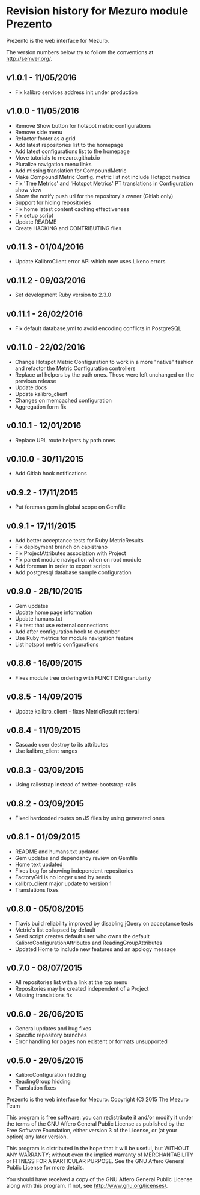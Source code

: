 # Revision history for Mezuro module Prezento

Prezento is the web interface for Mezuro.

The version numbers below try to follow the conventions at http://semver.org/.

## v1.0.1 - 11/05/2016

- Fix kalibro services address init under production

## v1.0.0 - 11/05/2016

- Remove Show button for hotspot metric configurations
- Remove side menu
- Refactor footer as a grid
- Add latest repositories list to the homepage
- Add latest configurations list to the homepage
- Move tutorials to mezuro.github.io
- Pluralize navigation menu links
- Add missing translation for CompoundMetric
- Make Compound Metric Config. metric list not include Hotspot metrics
- Fix 'Tree Metrics' and 'Hotspot Metrics' PT translations in Configuration show view
- Show the notify push url for the repository's owner (Gitlab only)
- Support for hiding repositories
- Fix home latest content caching effectiveness
- Fix setup script
- Update README
- Create HACKING and CONTRIBUTING files

## v0.11.3 - 01/04/2016

- Update KalibroClient error API which now uses Likeno errors

## v0.11.2 - 09/03/2016

- Set development Ruby version to 2.3.0

## v0.11.1 - 26/02/2016

- Fix default database.yml to avoid encoding conflicts in PostgreSQL

## v0.11.0 - 22/02/2016

- Change Hotspot Metric Configuration to work in a more "native" fashion and refactor the Metric Configuration controllers
- Replace url helpers by the path ones. Those were left unchanged on the previous release
- Update docs
- Update kalibro_client
- Changes on memcached configuration
- Aggregation form fix

## v0.10.1 - 12/01/2016

- Replace URL route helpers by path ones

## v0.10.0 - 30/11/2015

- Add Gitlab hook notifications

## v0.9.2 - 17/11/2015

- Put foreman gem in global scope on Gemfile

## v0.9.1 - 17/11/2015

- Add better acceptance tests for Ruby MetricResults
- Fix deployment branch on capistrano
- Fix ProjectAttributes association with Project
- Fix parent module navigation when on root module
- Add foreman in order to export scripts
- Add postgresql database sample configuration

## v0.9.0 - 28/10/2015

- Gem updates
- Update home page information
- Update humans.txt
- Fix test that use external connections
- Add after configuration hook to cucumber
- Use Ruby metrics for module navigation feature
- List hotspot metric configurations

## v0.8.6 - 16/09/2015

- Fixes module tree ordering with FUNCTION granularity

## v0.8.5 - 14/09/2015

- Update kalibro_client - fixes MetricResult retrieval

## v0.8.4 - 11/09/2015

- Cascade user destroy to its attributes
- Use kalibro_client ranges

## v0.8.3 - 03/09/2015

- Using railsstrap instead of twitter-bootstrap-rails

## v0.8.2 - 03/09/2015

- Fixed hardcoded routes on JS files by using generated ones

## v0.8.1 - 01/09/2015

- README and humans.txt updated
- Gem updates and dependancy review on Gemfile
- Home text updated
- Fixes bug for showing independent repositories
- FactoryGirl is no longer used by seeds
- kalibro_client major update to version 1
- Translations fixes

## v0.8.0 - 05/08/2015

- Travis build reliability improved by disabling jQuery on acceptance tests
- Metric's list collapsed by default
- Seed script creates default user who owns the default KalibroConfigurationAttributes and ReadingGroupAttributes
- Updated Home to include new features and an apology message

## v0.7.0 - 08/07/2015

- All repositories list with a link at the top menu
- Repositories may be created independent of a Project
- Missing translations fix

## v0.6.0 - 26/06/2015

- General updates and bug fixes
- Specific repository branches
- Error handling for pages non existent or formats unsupported

## v0.5.0 - 29/05/2015

- KalibroConfiguration hidding
- ReadingGroup hidding
- Translation fixes

Prezento is the web interface for Mezuro.
Copyright (C) 2015  The Mezuro Team

This program is free software: you can redistribute it and/or modify
it under the terms of the GNU Affero General Public License as published by
the Free Software Foundation, either version 3 of the License, or
(at your option) any later version.

This program is distributed in the hope that it will be useful,
but WITHOUT ANY WARRANTY; without even the implied warranty of
MERCHANTABILITY or FITNESS FOR A PARTICULAR PURPOSE.  See the
GNU Affero General Public License for more details.

You should have received a copy of the GNU Affero General Public License
along with this program.  If not, see <http://www.gnu.org/licenses/>.
